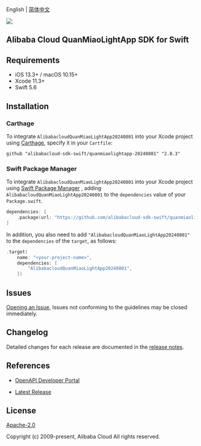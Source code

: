 English | [简体中文](README-CN.md)

![](https://aliyunsdk-pages.alicdn.com/icons/AlibabaCloud.svg)

## Alibaba Cloud QuanMiaoLightApp SDK for Swift

## Requirements

- iOS 13.3+ / macOS 10.15+
- Xcode 11.3+
- Swift 5.6

## Installation

### Carthage

To integrate `AlibabacloudQuanMiaoLightApp20240801` into your Xcode project using [Carthage](https://github.com/Carthage/Carthage), specify it in your `Cartfile`:

```ogdl
github "alibabacloud-sdk-swift/quanmiaolightapp-20240801" "2.8.3"
```

### Swift Package Manager

To integrate `AlibabacloudQuanMiaoLightApp20240801` into your Xcode project using [Swift Package Manager](https://swift.org/package-manager/) , adding `AlibabacloudQuanMiaoLightApp20240801` to the `dependencies` value of your `Package.swift`.

```swift
dependencies: [
    .package(url: "https://github.com/alibabacloud-sdk-swift/quanmiaolightapp-20240801.git", from: "2.8.3")
]
```

In addition, you also need to add `"AlibabacloudQuanMiaoLightApp20240801"` to the `dependencies` of the `target`, as follows:

```swift
.target(
    name: "<your-project-name>",
    dependencies: [
        "AlibabacloudQuanMiaoLightApp20240801",
    ])
```

## Issues

[Opening an Issue](https://github.com/alibabacloud-sdk-swift/quanmiaolightapp-20240801/issues/new), Issues not conforming to the guidelines may be closed immediately.

## Changelog

Detailed changes for each release are documented in the [release notes](./ChangeLog.txt).

## References

* [OpenAPI Developer Portal](https://next.api.alibabacloud.com/home)
- [Latest Release](https://github.com/alibabacloud-sdk-swift/quanmiaolightapp-20240801)

## License

[Apache-2.0](http://www.apache.org/licenses/LICENSE-2.0)

Copyright (c) 2009-present, Alibaba Cloud All rights reserved.
